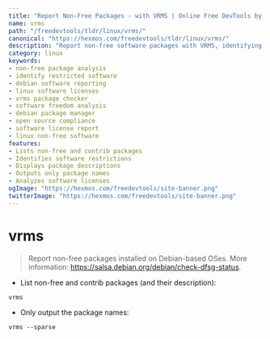 ```yaml
---
title: "Report Non-Free Packages - with VRMS | Online Free DevTools by Hexmos"
name: vrms
path: "/freedevtools/tldr/linux/vrms/"
canonical: "https://hexmos.com/freedevtools/tldr/linux/vrms/"
description: "Report non-free software packages with VRMS, identifying restricted software on your Debian system. Analyze software licenses effortlessly. Free online tool, no registration required."
category: linux
keywords:
- non-free package analysis
- identify restricted software
- debian software reporting
- linux software licenses
- vrms package checker
- software freedom analysis
- debian package manager
- open source compliance
- software license report
- linux non-free software
features:
- Lists non-free and contrib packages
- Identifies software restrictions
- Displays package descriptions
- Outputs only package names
- Analyzes software licenses
ogImage: "https://hexmos.com/freedevtools/site-banner.png"
twitterImage: "https://hexmos.com/freedevtools/site-banner.png"
---
```


# vrms

> Report non-free packages installed on Debian-based OSes.
> More information: <https://salsa.debian.org/debian/check-dfsg-status>.

- List non-free and contrib packages (and their description):

`vrms`

- Only output the package names:

`vrms --sparse`
